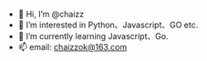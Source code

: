 - 👋 Hi, I’m @chaizz
- 👀 I’m interested in Python、Javascript、GO etc.
- 🌱 I’m currently learning Javascript、Go.
- 📫 email: chaizzok@163.com
<!---
chaizz/chaizz is a ✨ special ✨ repository because its `README.md` (this file) appears on your GitHub profile.
You can click the Preview link to take a look at your changes.
--->
